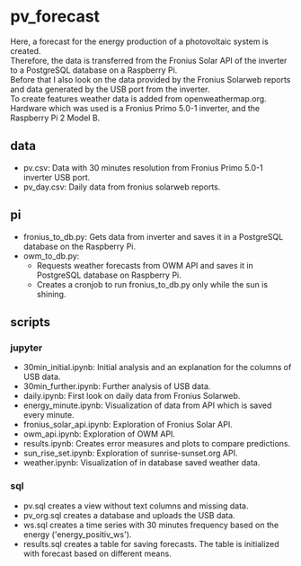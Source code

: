# pv_forecast
Here, a forecast for the energy production of a photovoltaic system is 
created.   
Therefore, the data is transferred from the Fronius Solar API of the inverter 
to a PostgreSQL database on a Raspberry Pi.  
Before that I also look on the data provided by the Fronius Solarweb reports 
and data generated by the USB port from the inverter.   
To create features weather data is added from openweathermap.org.  
Hardware which was used is a Fronius Primo 5.0-1 inverter, and the Raspberry Pi 
2 Model B.

## data
- pv.csv: Data with 30 minutes resolution from Fronius Primo 5.0-1 inverter USB 
  port.
- pv_day.csv: Daily data from fronius solarweb reports.

## pi
- fronius_to_db.py: Gets data from inverter and saves it in a PostgreSQL 
  database on the Raspberry Pi.
- owm_to_db.py:
  - Requests weather forecasts from OWM API and saves it in PostgreSQL database 
    on Raspberry Pi.
  - Creates a cronjob to run fronius_to_db.py only while the sun is shining.

## scripts
### jupyter  
- 30min_initial.ipynb: Initial analysis and an explanation for the columns of 
  USB data.
- 30min_further.ipynb: Further analysis of USB data.
- daily.ipynb: First look on daily data from Fronius Solarweb.
- energy_minute.ipynb: Visualization of data from API which is saved every 
  minute.
- fronius_solar_api.ipynb: Exploration of Fronius Solar API.
- owm_api.ipynb: Exploration of OWM API.
- results.ipynb: Creates error measures and plots to compare predictions.
- sun_rise_set.ipynb: Exploration of sunrise-sunset.org API.
- weather.ipynb: Visualization of in database saved weather data.

### sql
- pv.sql creates a view without text columns and missing data.
- pv_org.sql creates a database and uploads the USB data.
- ws.sql creates a time series with 30 minutes frequency based on the energy 
  ('energy_positiv_ws').
- results.sql creates a table for saving forecasts. The table is initialized 
  with forecast based on different means.
